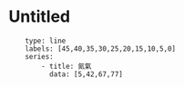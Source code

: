 # Untitled

```chart
	type: line
	labels: [45,40,35,30,25,20,15,10,5,0]
	series:
		- title: 氮氣
		  data: [5,42,67,77]
```
